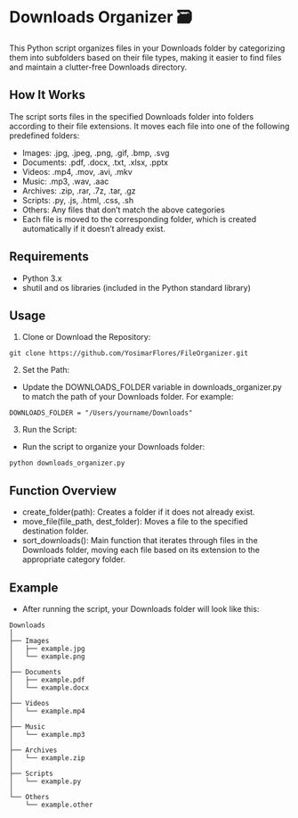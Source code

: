 # Downloads Organizer 🗃️
This Python script organizes files in your Downloads folder by categorizing them into subfolders based on their file types, making it easier to find files and maintain a clutter-free Downloads directory.

## How It Works
The script sorts files in the specified Downloads folder into folders according to their file extensions. It moves each file into one of the following predefined folders:

- Images: .jpg, .jpeg, .png, .gif, .bmp, .svg
- Documents: .pdf, .docx, .txt, .xlsx, .pptx
- Videos: .mp4, .mov, .avi, .mkv
- Music: .mp3, .wav, .aac
- Archives: .zip, .rar, .7z, .tar, .gz
- Scripts: .py, .js, .html, .css, .sh
- Others: Any files that don’t match the above categories
- Each file is moved to the corresponding folder, which is created automatically if it doesn’t already exist.

## Requirements
- Python 3.x
- shutil and os libraries (included in the Python standard library)

## Usage
1. Clone or Download the Repository:
```
git clone https://github.com/YosimarFlores/FileOrganizer.git
```
2. Set the Path:
- Update the DOWNLOADS_FOLDER variable in downloads_organizer.py to match the path of your Downloads folder. For example:
```
DOWNLOADS_FOLDER = "/Users/yourname/Downloads"
```
3. Run the Script:
- Run the script to organize your Downloads folder:
```
python downloads_organizer.py
```
## Function Overview
- create_folder(path): Creates a folder if it does not already exist.
- move_file(file_path, dest_folder): Moves a file to the specified destination folder.
- sort_downloads(): Main function that iterates through files in the Downloads folder, moving each file based on its extension to the appropriate category folder.

## Example
- After running the script, your Downloads folder will look like this:
```
Downloads
│
├── Images
│   ├── example.jpg
│   └── example.png
│
├── Documents
│   ├── example.pdf
│   └── example.docx
│
├── Videos
│   └── example.mp4
│
├── Music
│   └── example.mp3
│
├── Archives
│   └── example.zip
│
├── Scripts
│   └── example.py
│
└── Others
    └── example.other
```
